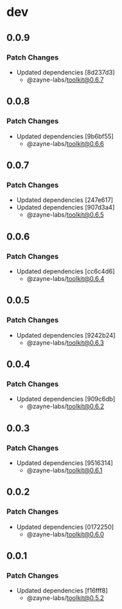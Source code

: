 # dev

## 0.0.9

### Patch Changes

-  Updated dependencies [8d237d3]
   -  @zayne-labs/toolkit@0.6.7

## 0.0.8

### Patch Changes

-  Updated dependencies [9b6bf55]
   -  @zayne-labs/toolkit@0.6.6

## 0.0.7

### Patch Changes

-  Updated dependencies [247e617]
-  Updated dependencies [907d3a4]
   -  @zayne-labs/toolkit@0.6.5

## 0.0.6

### Patch Changes

-  Updated dependencies [cc6c4d6]
   -  @zayne-labs/toolkit@0.6.4

## 0.0.5

### Patch Changes

-  Updated dependencies [9242b24]
   -  @zayne-labs/toolkit@0.6.3

## 0.0.4

### Patch Changes

-  Updated dependencies [909c6db]
   -  @zayne-labs/toolkit@0.6.2

## 0.0.3

### Patch Changes

-  Updated dependencies [9516314]
   -  @zayne-labs/toolkit@0.6.1

## 0.0.2

### Patch Changes

-  Updated dependencies [0172250]
   -  @zayne-labs/toolkit@0.6.0

## 0.0.1

### Patch Changes

-  Updated dependencies [f16fff8]
   -  @zayne-labs/toolkit@0.5.2
